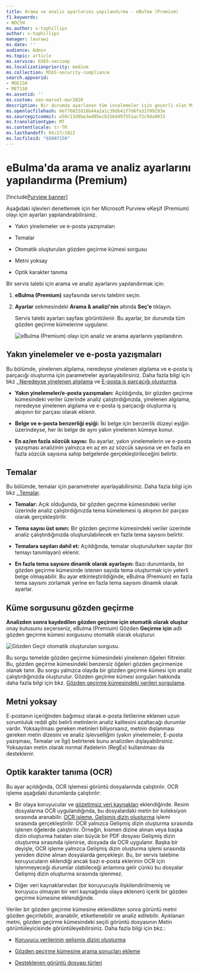 ```yaml
---
title: Arama ve analiz ayarlarını yapılandırma - eBulma (Premium)
f1.keywords:
- NOCSH
ms.author: v-tophillips
author: v-tophillips
manager: laurawi
ms.date: ''
audience: Admin
ms.topic: article
ms.service: O365-seccomp
ms.localizationpriority: medium
ms.collection: M365-security-compliance
search.appverid:
- MOE150
- MET150
ms.assetid: ''
ms.custom: seo-marvel-mar2020
description: Bir durumda ayarlanan tüm incelemeler için geçerli olan Microsoft Purview eBulma (Premium) ayarlarını yapılandırın. Bu, analiz ve Optik karakter tanıma ayarlarını içerir.
ms.openlocfilehash: 0ef76833d18b44a2a1c39db41f7d6fa31f99293e
ms.sourcegitcommit: e50c13d9be3ed05ecb156d497551acf2c9da9015
ms.translationtype: MT
ms.contentlocale: tr-TR
ms.lasthandoff: 04/27/2022
ms.locfileid: "65097150"
---
```

# <a name="configure-search-and-analytics-settings-in-ediscovery-premium"></a>eBulma'da arama ve analiz ayarlarını yapılandırma (Premium)

[!include[Purview banner](../includes/purview-rebrand-banner.md)]

Aşağıdaki işlevleri denetlemek için her Microsoft Purview eKeşif (Premium) olayı için ayarları yapılandırabilirsiniz.

- Yakın yinelemeler ve e-posta yazışmaları

- Temalar

- Otomatik oluşturulan gözden geçirme kümesi sorgusu

- Metni yoksay

- Optik karakter tanıma

Bir servis talebi için arama ve analiz ayarlarını yapılandırmak için:

1. **eBulma (Premium)** sayfasında servis talebini seçin.

2. **Ayarlar** sekmesindeki **Arama & analizi'nin** altında **Seç'e** tıklayın.

   Servis talebi ayarları sayfası görüntülenir. Bu ayarlar, bir durumda tüm gözden geçirme kümelerine uygulanır.

   ![eBulma (Premium) olayı için analiz ve arama ayarlarını yapılandırın.](../media/AeDCaseSettings.png)

## <a name="near-duplicates-and-email-threading"></a>Yakın yinelemeler ve e-posta yazışmaları

Bu bölümde, yinelenen algılama, neredeyse yinelenen algılama ve e-posta iş parçacığı oluşturma için parametreler ayarlayabilirsiniz. Daha fazla bilgi için bkz [. Neredeyse yinelenen algılama](near-duplicate-detection-in-advanced-ediscovery.md) ve [E-posta iş parçacığı oluşturma](email-threading-in-advanced-ediscovery.md).

- **Yakın yinelemeler/e-posta yazışmaları:** Açıldığında, bir gözden geçirme kümesindeki veriler üzerinde analiz çalıştırdığınızda, yinelenen algılama, neredeyse yinelenen algılama ve e-posta iş parçacığı oluşturma iş akışının bir parçası olarak eklenir.

- **Belge ve e-posta benzerliği eşiği:** İki belge için benzerlik düzeyi eşiğin üzerindeyse, her iki belge de aynı yakın yinelenen kümeye konur.

- **En az/en fazla sözcük sayısı:** Bu ayarlar, yakın yinelemelerin ve e-posta yazışması analizinin yalnızca en az en az sözcük sayısına ve en fazla en fazla sözcük sayısına sahip belgelerde gerçekleştirileceğini belirtir.

## <a name="themes"></a>Temalar

Bu bölümde, temalar için parametreler ayarlayabilirsiniz. Daha fazla bilgi için bkz [. Temalar](themes-in-advanced-ediscovery.md).

- **Temalar:** Açık olduğunda, bir gözden geçirme kümesindeki veriler üzerinde analiz çalıştırdığınızda tema kümelemesi iş akışının bir parçası olarak gerçekleştirilir.

- **Tema sayısı üst sınırı:** Bir gözden geçirme kümesindeki veriler üzerinde analiz çalıştırdığınızda oluşturulabilecek en fazla tema sayısını belirtir.

- **Temalara sayıları dahil et:** Açıldığında, temalar oluşturulurken sayılar (bir temayı tanımlayan) eklenir. 

- **En fazla tema sayısını dinamik olarak ayarlayın:** Bazı durumlarda, bir gözden geçirme kümesinde istenen sayıda tema oluşturmak için yeterli belge olmayabilir. Bu ayar etkinleştirildiğinde, eBulma (Premium) en fazla tema sayısını zorlamak yerine en fazla tema sayısını dinamik olarak ayarlar.

## <a name="review-set-query"></a>Küme sorgusunu gözden geçirme

**Analizden sonra kaydedilen gözden geçirme için otomatik olarak oluştur** onay kutusunu seçerseniz, eBulma (Premium) Gözden **Geçirme için** adlı gözden geçirme kümesi sorgusunu otomatik olarak oluşturur. 

![Gözden Geçir otomatik oluşturulan sorgusu.](../media/AeDForReviewQuery.png)

Bu sorgu temelde gözden geçirme kümesindeki yinelenen öğeleri filtreler. Bu, gözden geçirme kümesindeki benzersiz öğeleri gözden geçirmenize olanak tanır. Bu sorgu yalnızca olayda bir gözden geçirme kümesi için analiz çalıştırdığınızda oluşturulur. Gözden geçirme kümesi sorguları hakkında daha fazla bilgi için bkz. [Gözden geçirme kümesindeki verileri sorgulama](review-set-search.md).

## <a name="ignore-text"></a>Metni yoksay

E-postanın içeriğinden bağımsız olarak e-posta iletilerine eklenen uzun sorumluluk reddi gibi belirli metinlerin analiz kalitesini azaltacağı durumlar vardır. Yoksayılması gereken metinleri biliyorsanız, metnin dışlanması gereken metin dizesini ve analiz işlevselliğini (yakın yinelemeler, E-posta yazışması, Temalar ve İlgi) belirterek bunu analizden dışlayabilirsiniz. Yoksayılan metin olarak normal ifadelerin (RegEx) kullanılması da desteklenir.

## <a name="optical-character-recognition-ocr"></a>Optik karakter tanıma (OCR)

Bu ayar açıldığında, OCR işlemesi görüntü dosyalarında çalıştırılır. OCR işleme aşağıdaki durumlarda çalıştırılır:

- Bir olaya koruyucular ve [gözetimsiz veri kaynakları](non-custodial-data-sources.md) eklendiğinde. Resim dosyalarına OCR uygulandığında, bu dosyalardaki metin bir koleksiyon sırasında aranabilir. [OCR işleme, Gelişmiş dizin oluşturma](indexing-custodian-data.md) işlemi sırasında gerçekleştirilir. OCR yalnızca Gelişmiş dizin oluşturma sırasında işlenen öğelerde çalıştırılır. Örneğin, kısmen dizine alınan veya başka dizin oluşturma hataları olan büyük bir PDF dosyası Gelişmiş dizin oluşturma sırasında işlenirse, dosyada da OCR uygulanır. Başka bir deyişle, OCR işleme yalnızca Gelişmiş dizin oluşturma işlemi sırasında yeniden dizine alınan dosyalarda gerçekleşir. Bu, bir servis talebine koruyucuların eklendiği ancak bazı e-posta eklerinin OCR için işlenmeyeceği durumlar olabileceği anlamına gelir çünkü bu dosyalar Gelişmiş dizin oluşturma sırasında işlenmez.

- Diğer veri kaynaklarından (bir koruyucuyla ilişkilendirilmemiş ve koruyucu olmayan bir veri kaynağında olaya eklenen) içerik bir gözden geçirme kümesine eklendiğinde.

Veriler bir gözden geçirme kümesine eklendikten sonra görüntü metni gözden geçirilebilir, aranabilir, etiketlenebilir ve analiz edilebilir. Ayıklanan metni, gözden geçirme kümesindeki seçili görüntü dosyasının Metin görüntüleyicisinde görüntüleyebilirsiniz. Daha fazla bilgi için bkz.:

- [Koruyucu verilerinin gelişmiş dizini oluşturma](indexing-custodian-data.md)

- [Gözden geçirme kümesine arama sonuçları ekleme](add-data-to-review-set.md#optical-character-recognition)

- [Desteklenen görüntü dosyası türleri](supported-filetypes-ediscovery20.md#image)
